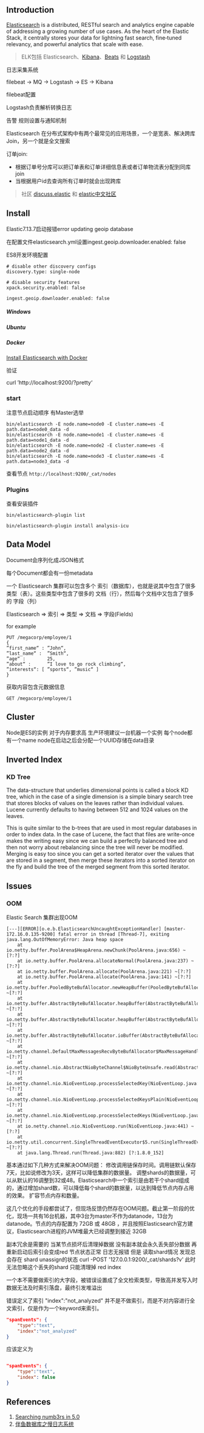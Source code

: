 ## Introduction

[Elasticsearch](https://www.elastic.co/cn/elasticsearch) is a distributed, RESTful search and analytics engine capable of addressing a growing number of use cases. 
As the heart of the Elastic Stack, it centrally stores your data for lightning fast search, fine‑tuned relevancy, and powerful analytics that scale with ease.

> ELK包括 Elasticsearch、[Kibana](/docs/CS/Framework/ES/Kibana.md)、[Beats](/docs/CS/Framework/ES/Beats.md) 和 [Logstash](/docs/CS/Framework/ES/Logstash.md)

日志采集系统

filebeat -> MQ -> Logstash -> ES -> Kibana

filebeat配置


Logstash负责解析转换日志



告警
规则设置与通知机制


Elasticsearch 在分布式架构中有两个最常见的应用场景，一个是宽表、解决跨库 Join，另一个就是全文搜索


订单join:
- 根据订单号分库可以把订单表和订单详细信息表或者订单物流表分配到同库join
- 当根据用户id去查询所有订单时就会出现跨库

> 社区 [discuss.elastic](https://discuss.elastic.co/) 和 [elastic中文社区](https://elasticsearch.cn/)



## Install

Elastic7.13.7启动报错error updating geoip database

在配置文件elasticsearch.yml设置ingest.geoip.downloader.enabled: false


ES8开发环境配置
```properties
# disable other discovery configs
discovery.type: single-node

# disable security features
xpack.security.enabled: false

ingest.geoip.downloader.enabled: false
```







<!-- tabs:start -->



##### **Windows**




##### **Ubuntu**




##### **Docker**

[Install Elasticsearch with Docker](https://www.elastic.co/guide/en/elasticsearch/reference/current/docker.html)



<!-- tabs:end -->

验证

curl ’http://localhost:9200/?pretty‘




### start

注意节点启动顺序 有Master选举
```shell
bin/elasticsearch -E node.name=node0 -E cluster.name=es -E path.data=node0_data -d
bin/elasticsearch -E node.name=node1 -E cluster.name=es -E path.data=node1_data -d
bin/elasticsearch -E node.name=node2 -E cluster.name=es -E path.data=node2_data -d
bin/elasticsearch -E node.name=node3 -E cluster.name=es -E path.data=node3_data -d
```
查看节点 `http://localhost:9200/_cat/nodes`


### Plugins

查看安装插件
```shell
bin/elasticsearch-plugin list
```


```shell
bin/elasticsearch-plugin install analysis-icu
```

## Data Model


Document会序列化成JSON格式

每个Document都会有一份metadata

一个 Elasticsearch 集群可以包含多个 索引（数据库），也就是说其中包含了很多 类型（表）。这些类型中包含了很多的 文档（行），然后每个文档中又包含了很多的 字段（列）


Elasticsearch  ⇒ 索引   ⇒ 类型  ⇒ 文档  ⇒ 字段(Fields)




for example
```http
PUT /megacorp/employee/1
{
”first_name“ : ”John“,
”last_name“ :  ”Smith“,
”age“ :        25,
”about“ :      ”I love to go rock climbing“,
”interests“: [ ”sports“, ”music“ ]
}
```


获取内容包含元数据信息

```http
GET /megacorp/employee/1
```









## Cluster
Node是ES的实例 对于内存要求高 生产环境建议一台机器一个实例 每个node都有一个name node在启动之后会分配一个UUID存储在data目录

## Inverted Index



### KD Tree

The data-structure that underlies dimensional points is called a block KD tree,
which in the case of a single dimension is a simple binary search tree that stores blocks of values on the leaves rather than individual values.
Lucene currently defaults to having between 512 and 1024 values on the leaves.

This is quite similar to the b-trees that are used in most regular databases in order to index data.
In the case of Lucene, the fact that files are write-once makes the writing easy since we can build a perfectly balanced tree and then not worry about rebalancing since the tree will never be modified.
Merging is easy too since you can get a sorted iterator over the values that are stored in a segment,
then merge these iterators into a sorted iterator on the fly and build the tree of the merged segment from this sorted iterator.



## Issues

### OOM

Elastic Search 集群出现OOM
```
[---][ERROR][o.e.b.ElasticsearchUncaughtExceptionHandler] [master-172.16.0.135-9200] fatal error in thread [Thread-7], exiting
java.lang.OutOfMemoryError: Java heap space
	at io.netty.buffer.PoolArena$HeapArena.newChunk(PoolArena.java:656) ~[?:?]
	at io.netty.buffer.PoolArena.allocateNormal(PoolArena.java:237) ~[?:?]
	at io.netty.buffer.PoolArena.allocate(PoolArena.java:221) ~[?:?]
	at io.netty.buffer.PoolArena.allocate(PoolArena.java:141) ~[?:?]
	at io.netty.buffer.PooledByteBufAllocator.newHeapBuffer(PooledByteBufAllocator.java:272) ~[?:?]
	at io.netty.buffer.AbstractByteBufAllocator.heapBuffer(AbstractByteBufAllocator.java:160) ~[?:?]
	at io.netty.buffer.AbstractByteBufAllocator.heapBuffer(AbstractByteBufAllocator.java:151) ~[?:?]
	at io.netty.buffer.AbstractByteBufAllocator.ioBuffer(AbstractByteBufAllocator.java:133) ~[?:?]
	at io.netty.channel.DefaultMaxMessagesRecvByteBufAllocator$MaxMessageHandle.allocate(DefaultMaxMessagesRecvByteBufAllocator.java:73) ~[?:?]
	at io.netty.channel.nio.AbstractNioByteChannel$NioByteUnsafe.read(AbstractNioByteChannel.java:117) ~[?:?]
	at io.netty.channel.nio.NioEventLoop.processSelectedKey(NioEventLoop.java:642) ~[?:?]
	at io.netty.channel.nio.NioEventLoop.processSelectedKeysPlain(NioEventLoop.java:527) ~[?:?]
	at io.netty.channel.nio.NioEventLoop.processSelectedKeys(NioEventLoop.java:481) ~[?:?]
	at io.netty.channel.nio.NioEventLoop.run(NioEventLoop.java:441) ~[?:?]
	at io.netty.util.concurrent.SingleThreadEventExecutor$5.run(SingleThreadEventExecutor.java:858) ~[?:?]
	at java.lang.Thread.run(Thread.java:882) [?:1.8.0_152]
```


基本通过如下几种方式来解决OOM问题：
修改调用链保存时间。调用链默认保存7天，比如说修改为3天，这样可以降低集群的数据量。
调整shards的数据量，可以从默认的16调整到32或48。Elasticsearch中一个索引是由若干个shard组成的，通过增加shard数，可以降低每个shard的数据量，以达到降低节点内存占用的效果。
扩容节点内存和数量。

这几个优化的手段都尝试了，但现场反馈仍然存在OOM问题。截止第一阶段的优化，现场一共有16台机器，其中3台为master不作为datanode，13台为datanode。节点的内存配置为 72GB 或 48GB ，并且按照Elasticsearch官方建议，Elasticsearch进程的JVM堆最大已经调整到接近 32GB

副本冗余是需要的 当某节点损坏后清理掉数据 没有副本就会永久丢失部分数据 再重新启动后索引会变成red 节点状态正常 日志无报错 但是 读取shard情况 发现总会存在 shard unassign的状态
curl -POST '127.0.0.1:9200/_cat/shards?v'
此时无法忽略这个丢失的shard 只能清理掉 red index

一个本不需要做索引的大字段，被错误设置成了全文检索类型，导致高并发写入时数据无法及时索引落盘，最终引发堆溢出


错误定义了索引
"index":"not_analyzed" 并不是不做索引，而是不对内容进行全文索引，仅是作为一个keyword来索引。
```json
"spanEvents": {
    "type":"text",
    "index":"not_analyzed"
}
```
应该定义为

```json

"spanEvents": {
    "type":"text",
    "index": false
}
```


## References

1. [Searching numb3rs in 5.0](https://www.elastic.co/blog/searching-numb3rs-in-5-0)
2. [伴鱼数据库之慢日志系统](https://tech.ipalfish.com/blog/2020/07/21/tidb_slowlog/)
